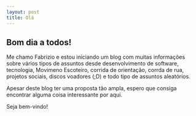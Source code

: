 ```yaml
---
layout: post
title: Olá
---
```


## Bom dia a todos!

Me chamo Fabrizio e estou iniciando um blog com muitas informações sobre vários tipos de assuntos desde desenvolvimento de software, tecnologia, Movimeno Escoteiro, corrida de orientação, corrda de rua, projetos sociais, discos voadores (;D) e todo tipo de assuntos aleatórios.

Apesar deste blog ter uma proposta tão ampla, espero que consiga encontrar alguma coisa interessante por aqui.

Seja bem-vindo!